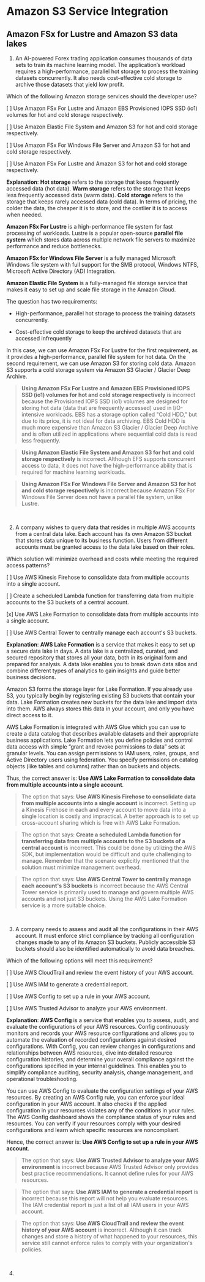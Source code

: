 # Amazon S3 Service Integration

## Amazon FSx for Lustre and Amazon S3 data lakes

1. An AI-powered Forex trading application consumes thousands of data sets to train its machine learning model. The application’s workload requires a high-performance, parallel hot storage to process the training datasets concurrently. It also needs cost-effective cold storage to archive those datasets that yield low profit.

Which of the following Amazon storage services should the developer use?

[ ] Use Amazon FSx For Lustre and Amazon EBS Provisioned IOPS SSD (io1) volumes for hot and cold storage respectively.

[ ] Use Amazon Elastic File System and Amazon S3 for hot and cold storage respectively.

[ ] Use Amazon FSx For Windows File Server and Amazon S3 for hot and cold storage respectively.

[ ] Use Amazon FSx For Lustre and Amazon S3 for hot and cold storage respectively.

**Explanation**: **Hot storage** refers to the storage that keeps frequently accessed data (hot data). **Warm storage** refers to the storage that keeps less frequently accessed data (warm data). **Cold storage** refers to the storage that keeps rarely accessed data (cold data). In terms of pricing, the colder the data, the cheaper it is to store, and the costlier it is to access when needed.

**Amazon FSx For Lustre** is a high-performance file system for fast processing of workloads. Lustre is a popular open-source **parallel file system** which stores data across multiple network file servers to maximize performance and reduce bottlenecks.

**Amazon FSx for Windows File Server** is a fully managed Microsoft Windows file system with full support for the SMB protocol, Windows NTFS, Microsoft Active Directory (AD) Integration.

**Amazon Elastic File System** is a fully-managed file storage service that makes it easy to set up and scale file storage in the Amazon Cloud.

The question has two requirements:

* High-performance, parallel hot storage to process the training datasets concurrently.

* Cost-effective cold storage to keep the archived datasets that are accessed infrequently

In this case, we can use Amazon FSx For Lustre for the first requirement, as it provides a high-performance, parallel file system for hot data. On the second requirement, we can use Amazon S3 for storing cold data. Amazon S3 supports a cold storage system via Amazon S3 Glacier / Glacier Deep Archive.

> **Using Amazon FSx For Lustre and Amazon EBS Provisioned IOPS SSD (io1) volumes for hot and cold storage respectively** is incorrect because the Provisioned IOPS SSD (io1) volumes are designed for storing hot data (data that are frequently accessed) used in I/O-intensive workloads. EBS has a storage option called "Cold HDD," but due to its price, it is not ideal for data archiving. EBS Cold HDD is much more expensive than Amazon S3 Glacier / Glacier Deep Archive and is often utilized in applications where sequential cold data is read less frequently.

> **Using Amazon Elastic File System and Amazon S3 for hot and cold storage respectively** is incorrect. Although EFS supports concurrent access to data, it does not have the high-performance ability that is required for machine learning workloads.

> **Using Amazon FSx For Windows File Server and Amazon S3 for hot and cold storage respectively** is incorrect because Amazon FSx For Windows File Server does not have a parallel file system, unlike Lustre.

<br />

2. A company wishes to query data that resides in multiple AWS accounts from a central data lake. Each account has its own Amazon S3 bucket that stores data unique to its business function. Users from different accounts must be granted access to the data lake based on their roles.

Which solution will minimize overhead and costs while meeting the required access patterns?

[ ] Use AWS Kinesis Firehose to consolidate data from multiple accounts into a single account.

[ ] Create a scheduled Lambda function for transferring data from multiple accounts to the S3 buckets of a central account.

[x] Use AWS Lake Formation to consolidate data from multiple accounts into a single account.

[ ] Use AWS Central Tower to centrally manage each account's S3 buckets.

**Explanation**: **AWS Lake Formation** is a service that makes it easy to set up a secure data lake in days. A data lake is a centralized, curated, and secured repository that stores all your data, both in its original form and prepared for analysis. A data lake enables you to break down data silos and combine different types of analytics to gain insights and guide better business decisions.

Amazon S3 forms the storage layer for Lake Formation. If you already use S3, you typically begin by registering existing S3 buckets that contain your data. Lake Formation creates new buckets for the data lake and import data into them. AWS always stores this data in your account, and only you have direct access to it.

AWS Lake Formation is integrated with AWS Glue which you can use to create a data catalog that describes available datasets and their appropriate business applications. Lake Formation lets you define policies and control data access with simple “grant and revoke permissions to data” sets at granular levels. You can assign permissions to IAM users, roles, groups, and Active Directory users using federation. You specify permissions on catalog objects (like tables and columns) rather than on buckets and objects.

Thus, the correct answer is: **Use AWS Lake Formation to consolidate data from multiple accounts into a single account**.

> The option that says: **Use AWS Kinesis Firehose to consolidate data from multiple accounts into a single account** is incorrect. Setting up a Kinesis Firehose in each and every account to move data into a single location is costly and impractical. A better approach is to set up cross-account sharing which is free with AWS Lake Formation.

> The option that says: **Create a scheduled Lambda function for transferring data from multiple accounts to the S3 buckets of a central account** is incorrect. This could be done by utilizing the AWS SDK, but implementation would be difficult and quite challenging to manage. Remember that the scenario explicitly mentioned that the solution must minimize management overhead.

> The option that says: **Use AWS Central Tower to centrally manage each account's S3 buckets** is incorrect because the AWS Central Tower service is primarily used to manage and govern multiple AWS accounts and not just S3 buckets. Using the AWS Lake Formation service is a more suitable choice.

<br />

3. A company needs to assess and audit all the configurations in their AWS account. It must enforce strict compliance by tracking all configuration changes made to any of its Amazon S3 buckets. Publicly accessible S3 buckets should also be identified automatically to avoid data breaches.

Which of the following options will meet this requirement?

[ ] Use AWS CloudTrail and review the event history of your AWS account.

[ ] Use AWS IAM to generate a credential report.

[ ] Use AWS Config to set up a rule in your AWS account.

[ ] Use AWS Trusted Advisor to analyze your AWS environment.

**Explanation**: **AWS Config** is a service that enables you to assess, audit, and evaluate the configurations of your AWS resources. Config continuously monitors and records your AWS resource configurations and allows you to automate the evaluation of recorded configurations against desired configurations. With Config, you can review changes in configurations and relationships between AWS resources, dive into detailed resource configuration histories, and determine your overall compliance against the configurations specified in your internal guidelines. This enables you to simplify compliance auditing, security analysis, change management, and operational troubleshooting.

You can use AWS Config to evaluate the configuration settings of your AWS resources. By creating an AWS Config rule, you can enforce your ideal configuration in your AWS account. It also checks if the applied configuration in your resources violates any of the conditions in your rules. The AWS Config dashboard shows the compliance status of your rules and resources. You can verify if your resources comply with your desired configurations and learn which specific resources are noncompliant.

Hence, the correct answer is: **Use AWS Config to set up a rule in your AWS account**.

> The option that says: **Use AWS Trusted Advisor to analyze your AWS environment** is incorrect because AWS Trusted Advisor only provides best practice recommendations. It cannot define rules for your AWS resources.

> The option that says: **Use AWS IAM to generate a credential report** is incorrect because this report will not help you evaluate resources. The IAM credential report is just a list of all IAM users in your AWS account.

> The option that says: **Use AWS CloudTrail and review the event history of your AWS account** is incorrect. Although it can track changes and store a history of what happened to your resources, this service still cannot enforce rules to comply with your organization's policies.

<br />

4. 
